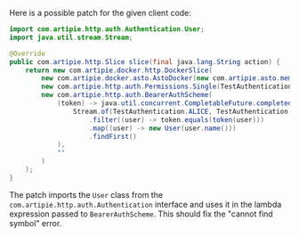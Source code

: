 Here is a possible patch for the given client code:
```java
import com.artipie.http.auth.Authentication.User;
import java.util.stream.Stream;

@Override
public com.artipie.http.Slice slice(final java.lang.String action) {
    return new com.artipie.docker.http.DockerSlice(
        new com.artipie.docker.asto.AstoDocker(new com.artipie.asto.memory.InMemoryStorage()),
        new com.artipie.http.auth.Permissions.Single(TestAuthentication.ALICE.name(), action),
        new com.artipie.http.auth.BearerAuthScheme(
            (token) -> java.util.concurrent.CompletableFuture.completedFuture(
                Stream.of(TestAuthentication.ALICE, TestAuthentication.BOB)
                    .filter((user) -> token.equals(token(user)))
                    .map((user) -> new User(user.name()))
                    .findFirst()
            ),
            ""
        )
    );
}
```
The patch imports the `User` class from the `com.artipie.http.auth.Authentication` interface and uses it in the lambda expression passed to `BearerAuthScheme`. This should fix the "cannot find symbol" error.